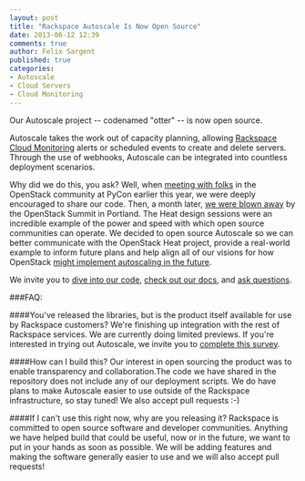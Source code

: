 ```yaml
---
layout: post
title: "Rackspace Autoscale Is Now Open Source"
date: 2013-06-12 12:39
comments: true
author: Felix Sargent
published: true
categories:
- Autoscale
- Cloud Servers
- Cloud Monitoring
---
```

Our Autoscale project -- codenamed "otter" -- is now open source.

Autoscale takes the work out of capacity planning, allowing [Rackspace Cloud Monitoring][1] alerts or scheduled events to create and delete servers. Through the use of webhooks, Autoscale can be integrated into countless deployment scenarios.

Why did we do this, you ask? Well, when [meeting with folks][2] in the OpenStack community at PyCon earlier this year, we were deeply encouraged to share our code. Then, a month later, [we were blown away][3] by the OpenStack Summit in Portland. The Heat design sessions were an incredible example of the power and speed with which open source communities can operate. We decided to open source Autoscale so we can better communicate with the OpenStack Heat project, provide a real-world example to inform future plans and help align all of our visions for how OpenStack [might implement autoscaling in the future][4].<!-- more -->

We invite you to [dive into our code][5], [check out our docs][6], and [ask questions][7].

###FAQ:

####You've released the libraries, but is the product itself available for use by Rackspace customers?
We're finishing up integration with the rest of Rackspace services. We are currently doing limited previews. If you're interested in trying out Autoscale, we invite you to [complete this survey][8].

####How can I build this?
Our interest in open sourcing the product was to enable transparency and collaboration.The code we have shared in the repository does not include any of our deployment scripts. We do have plans to make Autoscale easier to use outside of the Rackspace infrastructure, so stay tuned! We also accept pull requests :-)

####If I can't use this right now, why are you releasing it?
Rackspace is committed to open source software and developer communities. Anything we have helped build that could be useful, now or in the future, we want to put in your hands as soon as possible. We will be adding features and making the software generally easier to use and we will also accept pull requests!

[1]: https://www.rackspace.com/cloud/monitoring/
[2]: http://technicae.cogitat.io/2013/04/autoscale-and-orchestration-heat-of.html
[3]: http://www.rackspace.com/blog/the-heat-is-on-for-autoscaling-at-openstack-summit-portland/
[4]: http://technicae.cogitat.io/2013/04/openstack-developer-summit-heat-followup.html
[5]: https://github.com/rackerlabs/otter
[6]: https://rackspace-autoscale.readthedocs.org/en/latest/
[7]: mailto:autoscale@rackspace.com
[8]: http://www.rackspace.com/blog/autoscale-survey-tell-us-what-you-want/